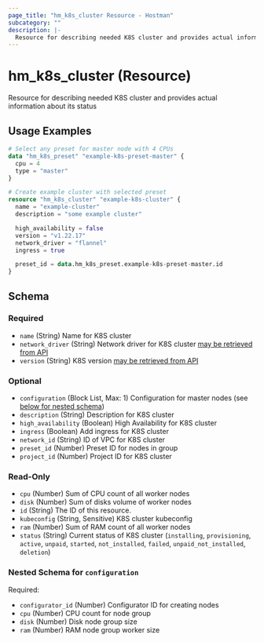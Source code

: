 ```yaml
---
page_title: "hm_k8s_cluster Resource - Hostman"
subcategory: ""
description: |-
  Resource for describing needed K8S cluster and provides actual information about its status
---
```


# hm_k8s_cluster (Resource)

Resource for describing needed K8S cluster and provides actual information about its status

## Usage Examples

```terraform
# Select any preset for master node with 4 CPUs
data "hm_k8s_preset" "example-k8s-preset-master" {
  cpu = 4
  type = "master"
}

# Create example cluster with selected preset
resource "hm_k8s_cluster" "example-k8s-cluster" {
  name = "example-cluster"
  description = "some example cluster"

  high_availability = false
  version = "v1.22.17"
  network_driver = "flannel"
  ingress = true

  preset_id = data.hm_k8s_preset.example-k8s-preset-master.id
}
```
<!-- schema generated by tfplugindocs -->
## Schema

### Required

- `name` (String) Name for K8S cluster
- `network_driver` (String) Network driver for K8S cluster [may be retrieved from API](https://hostman.com/api/v1/k8s/network_drivers)
- `version` (String) K8S version [may be retrieved from API](https://hostman.com/api/v1/k8s/k8s_versions)

### Optional

- `configuration` (Block List, Max: 1) Configuration for master nodes (see [below for nested schema](#nestedblock--configuration))
- `description` (String) Description for K8S cluster
- `high_availability` (Boolean) High Availability for K8S cluster
- `ingress` (Boolean) Add ingress for K8S cluster
- `network_id` (String) ID of VPC for K8S cluster
- `preset_id` (Number) Preset ID for nodes in group
- `project_id` (Number) Project ID for K8S cluster

### Read-Only

- `cpu` (Number) Sum of CPU count of all worker nodes
- `disk` (Number) Sum of disks volume of worker nodes
- `id` (String) The ID of this resource.
- `kubeconfig` (String, Sensitive) K8S cluster kubeconfig
- `ram` (Number) Sum of RAM count of all worker nodes
- `status` (String) Current status of K8S cluster (`installing`, `provisioning`, `active`, `unpaid`, `started`, `not_installed`, `failed`, `unpaid_not_installed`, `deletion`)

<a id="nestedblock--configuration"></a>
### Nested Schema for `configuration`

Required:

- `configurator_id` (Number) Configurator ID for creating nodes
- `cpu` (Number) CPU count for node group
- `disk` (Number) Disk node group size
- `ram` (Number) RAM node group worker size


